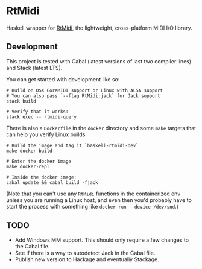 # RtMidi

Haskell wrapper for [RtMidi](http://www.music.mcgill.ca/~gary/rtmidi/), the lightweight, cross-platform MIDI I/O library.

## Development

This project is tested with Cabal (latest versions of last two compiler lines) and Stack (latest LTS).

You can get started with development like so:

    # Build on OSX CoreMIDI support or Linux with ALSA support
    # You can also pass `--flag RtMidi:jack` for Jack support
    stack build

    # Verify that it works:
    stack exec -- rtmidi-query

There is also a `Dockerfile` in the `docker` directory and some `make` targets that can help you verify Linux builds:

    # Build the image and tag it `haskell-rtmidi-dev`
    make docker-build

    # Enter the docker image
    make docker-repl

    # Inside the docker image:
    cabal update && cabal build -fjack

(Note that you can't use any `RtMidi` functions in the containerized env unless you are running a Linux host, and
even then you'd probably have to start the process with something like `docker run --device /dev/snd`.)

## TODO

* Add Windows MM support. This should only require a few changes to the Cabal file.
* See if there is a way to autodetect Jack in the Cabal file.
* Publish new version to Hackage and eventually Stackage.
